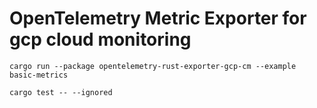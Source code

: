 # OpenTelemetry Metric Exporter for gcp cloud monitoring

`cargo run --package opentelemetry-rust-exporter-gcp-cm --example basic-metrics`

`cargo test -- --ignored`